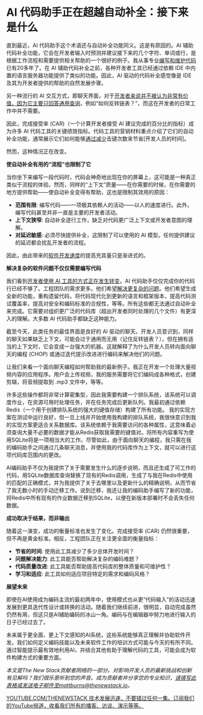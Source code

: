 # AI 代码助手正在超越自动补全：接下来是什么

直到最近，AI 代码助手这个术语还与自动补全功能同义。这是有原因的。AI 辅助代码补全功能，它会在开发者输入时预测并建议接下来的几个字符、单词或行，是根据工作流程和需要提供相关帮助的一个很好的例子。我从事专业[编写和维护代码](https://thenewstack.io/its-no-longer-about-how-you-write-code-but-how-you-operate-it/)已有20多年了。在 AI 辅助代码补全之前，各种开发者工具已经通过依赖 IDE 中内置的语言服务器功能提供了类似的功能。因此，AI 驱动的代码补全感觉像是 IDE 及其为开发者提供的帮助的自然发展步骤。

另一种流行的 AI 交互方式，即聊天界面，对于[开发者来说并不被认为非常有价值，因为它主要只回答通用查询](https://thenewstack.io/openais-chatgpt-now-formats-output-to-developer-queries/)，例如“如何反转链表？”，而这在开发者的日常工作中并不需要。

因此，完成接受率 (CAR)（一个计算开发者接受 AI 建议完成的百分比的指标）成为许多 AI 代码工具的关键绩效指标。代码工具的营销材料重点介绍了它们的自动补全功能，通常展示它们如何能够[通过减少](https://thenewstack.io/how-sdks-can-reduce-api-integration-time/)击键次数来节省[开发人员的时间]。

然而，这种情况正在改变。

**使自动补全有用的“流程”也限制了它**

当你坐下来编写一段代码时，代码会神奇地出现在你的屏幕上，这可能是一种真正类似于流程的体验。然而，同样的“上下文”质量——在你需要的时候，在你需要的地方提供帮助——使自动补全变得有帮助，这也是限制其效用的原因：

* **范围有限**: 编写代码——一项极其依赖人的活动——以人的速度进行。此外，编写代码甚至并非一直是主要的开发者活动。
* **上下文狭窄**: 自动补全逐行工作，缺乏对代码更广泛上下文或开发者意图的理解。
* **对延迟敏感**: 必须尽快提供补全，这限制了可以使用的 AI 模型。任何提供建议的延迟都会扰乱开发者的流程。

因此，由此带来的[软件开发速度](https://thenewstack.io/optimize-your-inner-dev-loop-to-increase-developer-velocity/)的提高充其量只是渐进式的。

**解决复杂的软件问题不仅仅需要编写代码**

我们看到[开发者使用 AI 工具的方式正在发生转变](https://thenewstack.io/how-ai-is-shifting-developer-culture-and-work-at-github/)。AI 代码助手仅仅完成你的代码行已经不够了。工程团队的需求更多。他们希望[解决更复杂的问题](https://thenewstack.io/the-complexity-of-solving-performance-problems/)。他们希望生成全新的功能，重构遗留代码，将代码现代化到更新的语言和框架版本，提高代码测试覆盖率，提高对安全和编码标准的合规性，等等。所有这些都无法通过自动补全来完成。它需要对组织更广泛的代码库（超出开发者同时处理的几个文件）有更深入的理解。大多数 AI 代码助手都缺乏这种能力。

截至今天，此类任务的最佳界面是良好的 AI 驱动的聊天。开发人员意识到，同样的聊天如果缺乏上下文，可能会过于通用而无用（记住反转链表？），但在拥有适当的上下文时，它会变成一台强大的机器。这就解释了为什么开发人员转向面向聊天的编程 (CHOP) 或通过迭代提示改进进行编码来解决他们的问题。

让我们来看一个面向聊天编程如何帮助我的最新例子。我正在开发一个处理大量视频内容的应用程序。用户会上传视频，我的服务需要将它们编码成各种格式，创建剪辑，将音频提取到 .mp3 文件中，等等。


许多这些操作都将非常计算密集型，因此我需要构建一个排队系统，该系统可以调度作业，在资源可用时处理任务，并在任务完成后更新队列。我最初通过依赖 Redis（一个用于创建排队系统的强大的键值存储）构建了所有功能。
我的实现方案在测试中运行良好，但一旦上线并开始使用我构建的排队系统，我很快意识到我的实现方案更适合关系数据库。该系统依赖于我需要访问的各种属性，这意味着必须查询大量不必要的数据才能从Redis获取我需要的键值对。将所有内容重写为使用SQLite将是一项相当大的工作。尽管如此，由于面向聊天的编程，我只需在我的编码助手之间通过几条聊天消息，并使用我的代码库作为上下文，就可以进行这项代码库范围内的更改。

AI编码助手不仅为我提供了关于需要发生什么的逐步说明，而且还生成了可工作的代码，用SQLite数据库查询替换了现有的Redis调用，生成了与我在Redis中使用的匹配的正确模式，并为我提供了关于去哪里以及更新什么的精确说明，从而节省了我无数小时的手动迁移工作。说到迁移，我还让我的编码助手编写了新的功能，将Redis中所有现有的作业数据迁移到SQLite，以便在新版本部署时不会丢失任何数据。

**成功取决于结果，而非输出**

随着这一演变，成功的衡量标准也发生了变化。完成接受率 (CAR) 仍然很重要，但不再是黄金标准。相反，工程团队正在关注更全面的衡量指标：

* **节省的时间**: 使用此工具减少了多少总体开发时间？
* **问题解决能力**: 此工具能否帮助解决复杂的编码难题？
* **代码质量改进**: 此工具能否帮助提高代码库的整体质量和可维护性？
* **学习和适应**: 此工具如何适应项目特定的需求和编码风格？

**展望未来**

即使在AI使用成为编码主流的最初两年中，使用模式也从更“代码输入”的活动迅速发展到更具迭代性设计或转换的活动。随着我们继续前进，很明显，自动完成虽然仍然有用，但这只是AI辅助编码的冰山一角。编码与在编辑器中努力地进行输入的日子已经过去了。

未来属于更全面、更上下文感知的AI系统，这些系统能够真正理解并协助软件开发。我们如何定义编码技能以及未来软件工作的培训方式可能与今天的有所不同。通过智能提示最有效地利用AI，并结合其他有助于理解代码的工具，可能会成为软件构建方式的重要方面。

*本文是The New Stack贡献者网络的一部分。对影响开发人员的最新挑战和创新有见解吗？我们很乐意听到您的声音。成为贡献者并分享您的专业知识，请填写此表格或发送电子邮件至mattburns@thenewstack.io。*

[YOUTUBE.COM/THENEWSTACK 技术发展迅速，不要错过任何一集。订阅我们的YouTube频道，收看我们所有的播客、访谈、演示等等。](https://youtube.com/thenewstack?sub_confirmation=1)